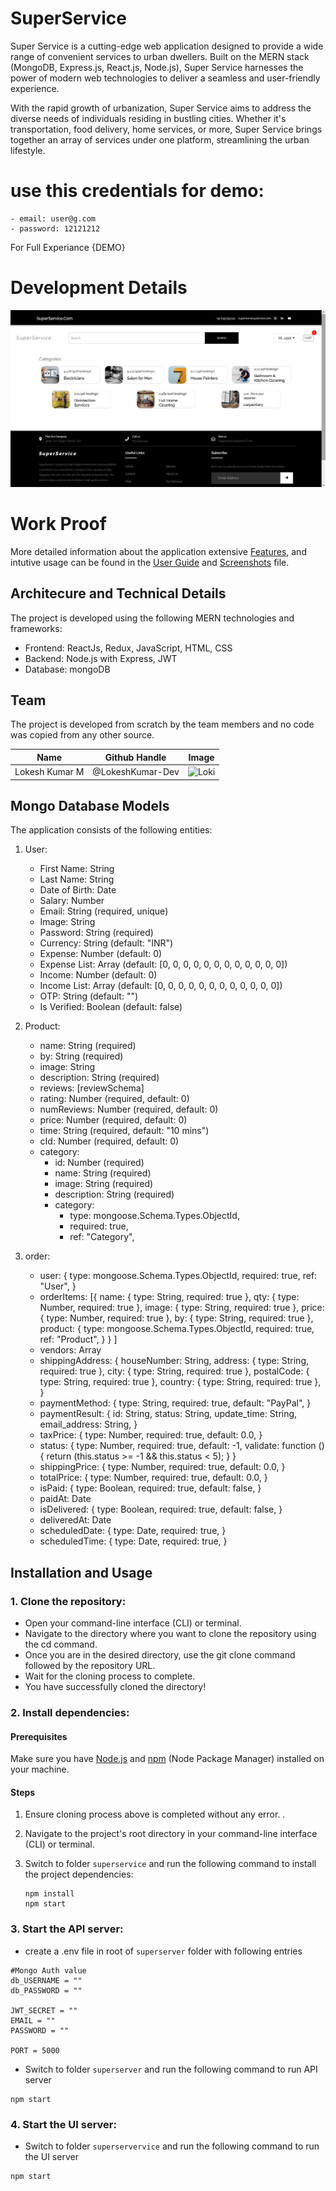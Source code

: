 # SuperService

Super Service is a cutting-edge web application designed to provide a wide range of convenient services to urban dwellers. Built on the MERN stack (MongoDB, Express.js, React.js, Node.js), Super Service harnesses the power of modern web technologies to deliver a seamless and user-friendly experience.

With the rapid growth of urbanization, Super Service aims to address the diverse needs of individuals residing in bustling cities. Whether it's transportation, food delivery, home services, or more, Super Service brings together an array of services under one platform, streamlining the urban lifestyle.

# use this credentials for demo:
    - email: user@g.com
    - password: 12121212
For Full Experiance {DEMO}
# Development Details

![Dashboard Page](./media/home.jpg)

# Work Proof

More detailed information about the application extensive [Features](./userguide.md#features), and intutive usage can be found in the [User Guide](./userguide.md) and [Screenshots](./screenshots.md) file.

## Architecure and Technical Details

The project is developed using the following MERN technologies and frameworks:

- Frontend: ReactJs, Redux, JavaScript, HTML, CSS
- Backend: Node.js with Express, JWT
- Database: mongoDB

## Team
The project is developed from scratch by the team members and no code was copied from any other source. 

| Name | Github Handle | Image |
| --- | --- | --- |
| Lokesh Kumar M | @LokeshKumar-Dev  | ![Loki](./media/loki.jpeg=300x200) |

## Mongo Database Models

The application consists of the following entities:

1. User:
    - First Name: String
    - Last Name: String
    - Date of Birth: Date
    - Salary: Number
    - Email: String (required, unique)
    - Image: String
    - Password: String (required)
    - Currency: String (default: "INR")
    - Expense: Number (default: 0)
    - Expense List: Array (default: [0, 0, 0, 0, 0, 0, 0, 0, 0, 0, 0, 0])
    - Income: Number (default: 0)
    - Income List: Array (default: [0, 0, 0, 0, 0, 0, 0, 0, 0, 0, 0, 0])
    - OTP: String (default: "")
    - Is Verified: Boolean (default: false)
    
2. Product:
    - name: String (required)
    - by: String (required)
    - image: String
    - description: String (required)
    - reviews: [reviewSchema]
    - rating: Number (required, default: 0)
    - numReviews: Number (required, default: 0)
    - price: Number (required, default: 0)
    - time: String (required, default: "10 mins")
    - cId: Number (required, default: 0)
    - category: 
        - id: Number (required)
        - name: String (required)
        - image: String (required)
        - description: String (required)
        - category: 
          - type: mongoose.Schema.Types.ObjectId,
          - required: true,
          - ref: "Category",
  
3. order:
    - user: {
        type: mongoose.Schema.Types.ObjectId,
        required: true,
        ref: "User",
      }
    - orderItems: [{
          name: { type: String, required: true },
          qty: { type: Number, required: true },
          image: { type: String, required: true },
          price: { type: Number, required: true },
          by: { type: String, required: true },
          product: {
            type: mongoose.Schema.Types.ObjectId,
            required: true,
            ref: "Product",
          }
        }
      ]
    - vendors: Array
    - shippingAddress: {
        houseNumber: String,
        address: { type: String, required: true },
        city: { type: String, required: true },
        postalCode: { type: String, required: true },
        country: { type: String, required: true },
      }
    - paymentMethod: {
        type: String,
        required: true,
        default: "PayPal",
      }
    - paymentResult: {
        id: String,
        status: String,
        update_time: String,
        email_address: String,
      }
    - taxPrice: {
        type: Number,
        required: true,
        default: 0.0,
      }
    - status: {
        type: Number,
        required: true,
        default: -1,
        validate: function () {
          return (this.status >= -1 && this.status < 5);
        }
      }
    - shippingPrice: {
        type: Number,
        required: true,
        default: 0.0,
      }
    - totalPrice: {
        type: Number,
        required: true,
        default: 0.0,
      }
    - isPaid: {
        type: Boolean,
        required: true,
        default: false,
      }
    - paidAt: Date
    - isDelivered: {
        type: Boolean,
        required: true,
        default: false,
      }
    - deliveredAt: Date
    - scheduledDate: {
        type: Date,
        required: true,
      }
    - scheduledTime: {
        type: Date,
        required: true,
      }
    
##  Installation and Usage

### 1. Clone the repository:
   - Open your command-line interface (CLI) or terminal.
   - Navigate to the directory where you want to clone the repository using the cd command.
   - Once you are in the desired directory, use the git clone command followed by the repository URL.
   - Wait for the cloning process to complete.
   - You have successfully cloned the directory!

### 2. Install dependencies:

#### Prerequisites
Make sure you have [Node.js](https://nodejs.org) and [npm](https://www.npmjs.com) (Node Package Manager) installed on your machine.

#### Steps

1. Ensure cloning process above is completed without any error. .

2. Navigate to the project's root directory in your command-line interface (CLI) or terminal.

4. Switch to folder `superservice` and run the following command to install the project dependencies:
   ```shell
   npm install
   npm start
   ```

### 3. Start the API server:
- create a .env file in root of `superserver` folder with following entries
```shell
#Mongo Auth value
db_USERNAME = ""
db_PASSWORD = ""

JWT_SECRET = ""
EMAIL = ""
PASSWORD = ""

PORT = 5000
```
- Switch to folder `superserver` and run the following command to run API server
```shell
npm start
```

### 4. Start the UI server:
- Switch to folder `superservervice` and run the following command to run the UI server
```shell
npm start
```
